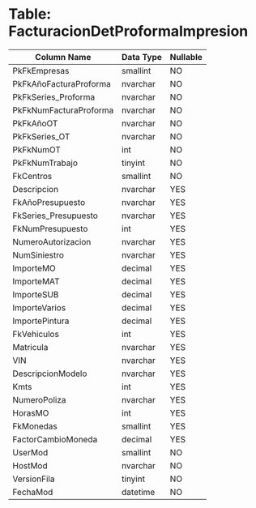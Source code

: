 # Table: FacturacionDetProformaImpresion

| Column Name | Data Type | Nullable |
|-------------|-----------|----------|
| PkFkEmpresas | smallint | NO |
| PkFkAñoFacturaProforma | nvarchar | NO |
| PkFkSeries_Proforma | nvarchar | NO |
| PkFkNumFacturaProforma | nvarchar | NO |
| PkFkAñoOT | nvarchar | NO |
| PkFkSeries_OT | nvarchar | NO |
| PkFkNumOT | int | NO |
| PkFkNumTrabajo | tinyint | NO |
| FkCentros | smallint | NO |
| Descripcion | nvarchar | YES |
| FkAñoPresupuesto | nvarchar | YES |
| FkSeries_Presupuesto | nvarchar | YES |
| FkNumPresupuesto | int | YES |
| NumeroAutorizacion | nvarchar | YES |
| NumSiniestro | nvarchar | YES |
| ImporteMO | decimal | YES |
| ImporteMAT | decimal | YES |
| ImporteSUB | decimal | YES |
| ImporteVarios | decimal | YES |
| ImportePintura | decimal | YES |
| FkVehiculos | int | YES |
| Matricula | nvarchar | YES |
| VIN | nvarchar | YES |
| DescripcionModelo | nvarchar | YES |
| Kmts | int | YES |
| NumeroPoliza | nvarchar | YES |
| HorasMO | int | YES |
| FkMonedas | smallint | YES |
| FactorCambioMoneda | decimal | YES |
| UserMod | smallint | NO |
| HostMod | nvarchar | NO |
| VersionFila | tinyint | NO |
| FechaMod | datetime | NO |
